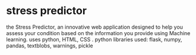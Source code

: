 # stress predictor 
the Stress Predictor, an innovative web application designed to help you assess your  condition based on the information you provide using Machine learning.
uses python, HTML, CSS .
python libraries used:
flask,
numpy,
pandas,
textblobs,
warnings,
pickle
